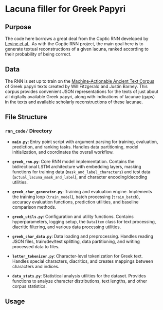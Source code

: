 # Lacuna filler for Greek Papyri

## Purpose

The code here borrows a great deal from the Coptic RNN developed by
[Levine et al.](https://arxiv.org/html/2407.12247v1). As with the Coptic RNN
project, the main goal here is to generate textual reconstructions of a given
lacuna, ranked according to their probability of being correct.

## Data

The RNN is set up to train on the
[Machine-Actionable Ancient Text Corpus](https://aclanthology.org/2024.ml4al-1.7.pdf)
of Greek papyri texts created by Will Fitzgerald and Justin Barney. This corpus
provides convenient JSON representations for the texts of just about all
digitally available Greek papyri, along with indications of lacunae (gaps) in
the texts and available scholarly reconstructions of these lacunae.

## File Structure

### `rnn_code/` Directory

- **`main.py`**: Entry point script with argument parsing for training,
  evaluation, prediction, and ranking tasks. Handles data partitioning, model
  initialization, and coordinates the overall workflow.

- **`greek_rnn.py`**: Core RNN model implementation. Contains the bidirectional
  LSTM architecture with embedding layers, masking functions for training data
  (`mask_and_label_characters`) and test data (`actual_lacuna_mask_and_label`),
  and character encoding/decoding utilities.

- **`greek_char_generator.py`**: Training and evaluation engine. Implements the
  training loop (`train_model`), batch processing (`train_batch`), accuracy
  evaluation functions, prediction utilities, and baseline comparison methods.

- **`greek_utils.py`**: Configuration and utility functions. Contains
  hyperparameters, logging setup, the `DataItem` class for text processing,
  diacritic filtering, and various data processing utilities.

- **`greek_char_data.py`**: Data loading and preprocessing. Handles reading
  JSON files, train/dev/test splitting, data partitioning, and writing
  processed data to files.

- **`letter_tokenizer.py`**: Character-level tokenization for Greek text.
  Handles special characters, diacritics, and creates mappings between
  characters and indices.

- **`data_stats.py`**: Statistical analysis utilities for the dataset. Provides
  functions to analyze character distributions, text lengths, and other corpus
  statistics.

## Usage
